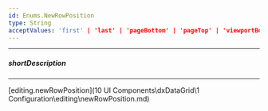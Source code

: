 ```yaml
---
id: Enums.NewRowPosition
type: String
acceptValues: 'first' | 'last' | 'pageBottom' | 'pageTop' | 'viewportBottom' | 'viewportTop'
---
```

---
##### shortDescription
<!-- Description goes here -->

---
<!-- Description goes here -->
[editing.newRowPosition](10 UI Components\dxDataGrid\1 Configuration\editing\newRowPosition.md)